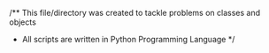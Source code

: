/** This file/directory was created to tackle problems on classes and objects
 * All scripts are written in Python Programming Language
 */
